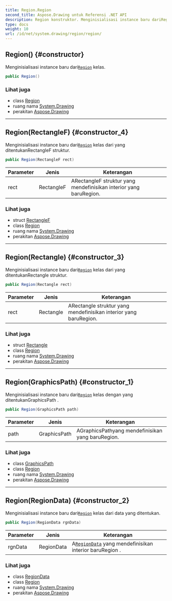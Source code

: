 ```yaml
---
title: Region.Region
second_title: Aspose.Drawing untuk Referensi .NET API
description: Region konstruktor. Menginisialisasi instance baru dariRegion kelas.
type: docs
weight: 10
url: /id/net/system.drawing/region/region/
---
```

## Region() {#constructor}

Menginisialisasi instance baru dari[`Region`](../) kelas.

```csharp
public Region()
```

### Lihat juga

* class [Region](../)
* ruang nama [System.Drawing](../../region/)
* perakitan [Aspose.Drawing](../../../)

---

## Region(RectangleF) {#constructor_4}

Menginisialisasi instance baru dari[`Region`](../) kelas dari yang ditentukanRectangleF struktur.

```csharp
public Region(RectangleF rect)
```

| Parameter | Jenis | Keterangan |
| --- | --- | --- |
| rect | RectangleF | ARectangleF struktur yang mendefinisikan interior yang baruRegion. |

### Lihat juga

* struct [RectangleF](../../rectanglef/)
* class [Region](../)
* ruang nama [System.Drawing](../../region/)
* perakitan [Aspose.Drawing](../../../)

---

## Region(Rectangle) {#constructor_3}

Menginisialisasi instance baru dari[`Region`](../) kelas dari yang ditentukanRectangle struktur.

```csharp
public Region(Rectangle rect)
```

| Parameter | Jenis | Keterangan |
| --- | --- | --- |
| rect | Rectangle | ARectangle struktur yang mendefinisikan interior yang baruRegion. |

### Lihat juga

* struct [Rectangle](../../rectangle/)
* class [Region](../)
* ruang nama [System.Drawing](../../region/)
* perakitan [Aspose.Drawing](../../../)

---

## Region(GraphicsPath) {#constructor_1}

Menginisialisasi instance baru dari[`Region`](../) kelas dengan yang ditentukanGraphicsPath .

```csharp
public Region(GraphicsPath path)
```

| Parameter | Jenis | Keterangan |
| --- | --- | --- |
| path | GraphicsPath | AGraphicsPathyang mendefinisikan yang baruRegion. |

### Lihat juga

* class [GraphicsPath](../../../system.drawing.drawing2d/graphicspath/)
* class [Region](../)
* ruang nama [System.Drawing](../../region/)
* perakitan [Aspose.Drawing](../../../)

---

## Region(RegionData) {#constructor_2}

Menginisialisasi instance baru dari[`Region`](../) kelas dari data yang ditentukan.

```csharp
public Region(RegionData rgnData)
```

| Parameter | Jenis | Keterangan |
| --- | --- | --- |
| rgnData | RegionData | A[`RegionData`](../../../system.drawing.drawing2d/regiondata/) yang mendefinisikan interior baruRegion . |

### Lihat juga

* class [RegionData](../../../system.drawing.drawing2d/regiondata/)
* class [Region](../)
* ruang nama [System.Drawing](../../region/)
* perakitan [Aspose.Drawing](../../../)


